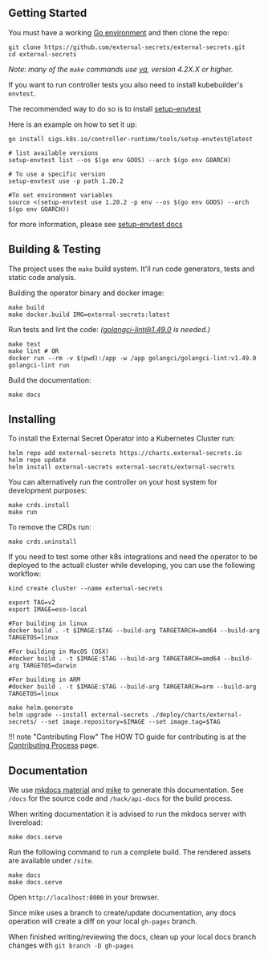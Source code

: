 ## Getting Started

You must have a working [Go environment](https://golang.org/doc/install) and
then clone the repo:

```shell
git clone https://github.com/external-secrets/external-secrets.git
cd external-secrets
```

_Note: many of the `make` commands use [yq](https://github.com/mikefarah/yq), version 4.2X.X or higher._

If you want to run controller tests you also need to install kubebuilder's `envtest`.

The recommended way to do so is to install [setup-envtest](https://pkg.go.dev/sigs.k8s.io/controller-runtime/tools/setup-envtest)

Here is an example on how to set it up:

```
go install sigs.k8s.io/controller-runtime/tools/setup-envtest@latest

# list available versions
setup-envtest list --os $(go env GOOS) --arch $(go env GOARCH)

# To use a specific version
setup-envtest use -p path 1.20.2

#To set environment variables
source <(setup-envtest use 1.20.2 -p env --os $(go env GOOS) --arch $(go env GOARCH))

```

for more information, please see [setup-envtest docs](https://github.com/kubernetes-sigs/controller-runtime/tree/master/tools/setup-envtest)

## Building & Testing

The project uses the `make` build system. It'll run code generators, tests and
static code analysis.

Building the operator binary and docker image:

```shell
make build
make docker.build IMG=external-secrets:latest
```

Run tests and lint the code: *(golangci-lint@1.49.0 is needed.)*
```shell
make test
make lint # OR
docker run --rm -v $(pwd):/app -w /app golangci/golangci-lint:v1.49.0 golangci-lint run
```

Build the documentation:
```shell
make docs
```

## Installing

To install the External Secret Operator into a Kubernetes Cluster run:

```shell
helm repo add external-secrets https://charts.external-secrets.io
helm repo update
helm install external-secrets external-secrets/external-secrets
```

You can alternatively run the controller on your host system for development purposes:


```shell
make crds.install
make run
```

To remove the CRDs run:

```shell
make crds.uninstall
```

If you need to test some other k8s integrations and need the operator to be deployed to the actuall cluster while developing, you can use the following workflow:

```
kind create cluster --name external-secrets

export TAG=v2
export IMAGE=eso-local

#For building in linux
docker build . -t $IMAGE:$TAG --build-arg TARGETARCH=amd64 --build-arg TARGETOS=linux

#For building in MacOS (OSX)
#docker build . -t $IMAGE:$TAG --build-arg TARGETARCH=amd64 --build-arg TARGETOS=darwin

#For building in ARM
#docker build . -t $IMAGE:$TAG --build-arg TARGETARCH=arm --build-arg TARGETOS=linux

make helm.generate
helm upgrade --install external-secrets ./deploy/charts/external-secrets/ --set image.repository=$IMAGE --set image.tag=$TAG
```

!!! note "Contributing Flow"
    The HOW TO guide for contributing is at the [Contributing Process](process.md) page.


## Documentation

We use [mkdocs material](https://squidfunk.github.io/mkdocs-material/) and [mike](https://github.com/jimporter/mike) to generate this
documentation. See `/docs` for the source code and `/hack/api-docs` for the build process.

When writing documentation it is advised to run the mkdocs server with livereload:

```shell
make docs.serve
```

Run the following command to run a complete build. The rendered assets are available under `/site`.

```shell
make docs
make docs.serve
```

Open `http://localhost:8000` in your browser.

Since mike uses a branch to create/update documentation, any docs operation will create a diff on your local `gh-pages` branch.

When finished writing/reviewing the docs, clean up your local docs branch changes with `git branch -D gh-pages`

